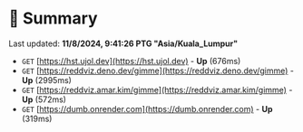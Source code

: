 # 📖 Summary
Last updated: **11/8/2024, 9:41:26 PTG "Asia/Kuala_Lumpur"**

- `GET` [https://hst.ujol.dev](https://hst.ujol.dev) - **Up** (676ms)
- `GET` [https://reddviz.deno.dev/gimme](https://reddviz.deno.dev/gimme) - **Up** (2995ms)
- `GET` [https://reddviz.amar.kim/gimme](https://reddviz.amar.kim/gimme) - **Up** (572ms)
- `GET` [https://dumb.onrender.com](https://dumb.onrender.com) - **Up** (319ms)
